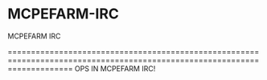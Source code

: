 MCPEFARM-IRC
============

MCPEFARM IRC



















==========================================================================================================================
                                                  OPS IN MCPEFARM IRC!
